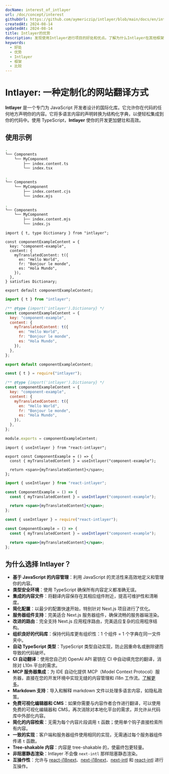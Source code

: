 ```yaml
---
docName: interest_of_intlayer
url: /doc/concept/interest
githubUrl: https://github.com/aymericzip/intlayer/blob/main/docs/en/interest_of_intlayer.md
createdAt: 2024-08-14
updatedAt: 2024-08-14
title: Intlayer的优势
description: 发现使用Intlayer进行项目的好处和优点。了解为什么Intlayer在其他框架中脱颖而出。
keywords:
  - 好处
  - 优势
  - Intlayer
  - 框架
  - 比较
---
```


# Intlayer: 一种定制化的网站翻译方式

**Intlayer** 是一个专门为 JavaScript 开发者设计的国际化库。它允许你在代码的任何地方声明你的内容。它将多语言内容的声明转换为结构化字典，以便轻松集成到你的代码中。使用 TypeScript，**Intlayer** 使你的开发更加健壮和高效。

## 使用示例

```bash codeFormat="typescript"
.
└── Components
    └── MyComponent
        ├── index.content.ts
        └── index.tsx
```

```bash codeFormat="commonjs"
.
└── Components
    └── MyComponent
        ├── index.content.cjs
        └── index.mjs
```

```bash codeFormat="esm"
.
└── Components
    └── MyComponent
        ├── index.content.mjs
        └── index.js
```

```tsx fileName="./Components/MyComponent/index.content.ts" codeFormat="typescript"
import { t, type Dictionary } from "intlayer";

const componentExampleContent = {
  key: "component-example",
  content: {
    myTranslatedContent: t({
      en: "Hello World",
      fr: "Bonjour le monde",
      es: "Hola Mundo",
    }),
  },
} satisfies Dictionary;

export default componentExampleContent;
```

```jsx fileName="./Components/MyComponent/index.mjx" codeFormat="esm"
import { t } from "intlayer";

/** @type {import('intlayer').Dictionary} */
const componentExampleContent = {
  key: "component-example",
  content: {
    myTranslatedContent: t({
      en: "Hello World",
      fr: "Bonjour le monde",
      es: "Hola Mundo",
    }),
  },
};

export default componentExampleContent;
```

```jsx fileName="./Components/MyComponent/index.csx" codeFormat="commonjs"
const { t } = require("intlayer");

/** @type {import('intlayer').Dictionary} */
const componentExampleContent = {
  key: "component-example",
  content: {
    myTranslatedContent: t({
      en: "Hello World",
      fr: "Bonjour le monde",
      es: "Hola Mundo",
    }),
  },
};

module.exports = componentExampleContent;
```

```tsx fileName="./Components/MyComponent/index.tsx" codeFormat="typescript"
import { useIntlayer } from "react-intlayer";

export const ComponentExample = () => {
  const { myTranslatedContent } = useIntlayer("component-example");

  return <span>{myTranslatedContent}</span>;
};
```

```jsx fileName="./Components/MyComponent/index.mjx" codeFormat="esm"
import { useIntlayer } from "react-intlayer";

const ComponentExample = () => {
  const { myTranslatedContent } = useIntlayer("component-example");

  return <span>{myTranslatedContent}</span>;
};
```

```jsx fileName="./Components/MyComponent/index.csx" codeFormat="commonjs"
const { useIntlayer } = require("react-intlayer");

const ComponentExample = () => {
  const { myTranslatedContent } = useIntlayer("component-example");

  return <span>{myTranslatedContent}</span>;
};
```

## 为什么选择 Intlayer？

- **基于 JavaScript 的内容管理**：利用 JavaScript 的灵活性来高效地定义和管理你的内容。
- **类型安全环境**：使用 TypeScript 确保所有内容定义都准确无误。
- **集成的内容文件**：将翻译内容保存在其相应组件附近，提高可维护性和清晰度。
- **简化配置**：以最少的配置快速开始，特别针对 Next.js 项目进行了优化。
- **服务器组件支持**：完美适合 Next.js 服务器组件，确保流畅的服务器端渲染。
- **改进的路由**：完全支持 Next.js 应用程序路由，完美适应复杂的应用程序结构。
- **组织良好的代码库**：保持代码库更有组织性：1 个组件 = 1 个字典在同一文件夹中。
- **自动 TypeScript 类型**：TypeScript 类型自动实现，防止因重命名或删除键而导致的代码破坏。
- **CI 自动翻译**：使用您自己的 OpenAI API 密钥在 CI 中自动填充您的翻译，消除对 L10n 平台的需求。
- **MCP 服务器集成**：为 IDE 自动化提供 MCP（Model Context Protocol）服务器，直接在您的开发环境中实现无缝的内容管理和 i18n 工作流。[了解更多](https://github.com/aymericzip/intlayer/blob/main/docs/en/mcp_server.md)。
- **Markdown 支持**：导入和解释 markdown 文件以处理多语言内容，如隐私政策。
- **免费可视化编辑器和 CMS**：如果你需要与内容作者合作进行翻译，可以使用免费的可视化编辑器和 CMS，再次消除对本地化平台的需求，并允许从代码库中外部化内容。
- **简化的内容检索**：无需为每个内容片段调用 `t` 函数；使用单个钩子直接检索所有内容。
- **一致的实现**：客户端和服务器组件使用相同的实现，无需通过每个服务器组件传递 `t` 函数。
- **Tree-shakable 内容**：内容是 tree-shakable 的，使最终包更轻量。
- **非阻塞静态渲染**：Intlayer 不会像 `next-intl` 那样阻塞静态渲染。
- **互操作性**：允许与 [react-i18next](https://github.com/aymericzip/intlayer/blob/main/docs/en/intlayer_with_react-i18next.md)、[next-i18next](https://github.com/aymericzip/intlayer/blob/main/docs/en/intlayer_with_next-i18next.md)、[next-intl](https://github.com/aymericzip/intlayer/blob/main/docs/en/intlayer_with_next-intl.md) 和 [react-intl](https://github.com/aymericzip/intlayer/blob/main/docs/en/intlayer_with_react-intl.md) 进行互操作。
